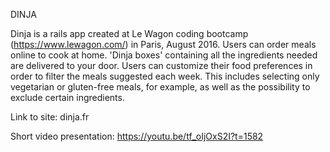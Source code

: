 DINJA

Dinja is a rails app created at Le Wagon coding bootcamp (https://www.lewagon.com/) in Paris, August 2016. Users can order meals online to cook at home. 'Dinja boxes' containing all the ingredients needed are delivered to your door. Users can customize their food preferences in order to filter the meals suggested each week. This includes selecting only vegetarian or gluten-free meals, for example, as well as the possibility to exclude certain ingredients. 

Link to site: dinja.fr

Short video presentation: https://youtu.be/tf_oIjOxS2I?t=1582
